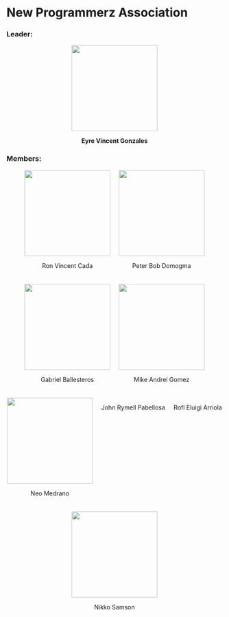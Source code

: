 # New Programmerz Association

### Leader:
<div style="text-align: center; margin-bottom: 20px;">
  <img src="https://scontent.fmnl17-3.fna.fbcdn.net/v/t39.30808-6/452288889_2502293656647564_1829046383506281097_n.jpg?_nc_cat=106&ccb=1-7&_nc_sid=6ee11a&_nc_eui2=AeEgHBfM_FcYSAQAbp_UNdatSjImpiHliAZKMiamIeWIBmfd0bkYJiYcyoxoyX_yMJO1oPkORFMqVYdhYS0QEp-J&_nc_ohc=9v5bP6NC79AQ7kNvgEySNgJ&_nc_zt=23&_nc_ht=scontent.fmnl17-3.fna&_nc_gid=AmE9ilqrfJTRfcKnAgXxviK&oh=00_AYBHoj01v53dU4VxGztFYkLvMzmUKrk1kBniL3pzps9TFw&oe=6714523A" width="200" />
  <p><b>Eyre Vincent Gonzales</b></p>
</div>

### Members:
<div style="display: flex; flex-wrap: wrap; justify-content: center; gap: 20px;">

<div style="text-align: center;">
  <img src="https://avatars.githubusercontent.com/u/151751739?v=4" width="200" />
  <p>Ron Vincent Cada</p>
</div>

<div style="text-align: center;">
  <img src="https://avatars.githubusercontent.com/u/79367104?v=4" width="200" />
  <p>Peter Bob Domogma</p>
</div>

<div style="text-align: center;">
  <img src="https://avatars.githubusercontent.com/u/179076939?v=4" width="200" />
  <p>Gabriel Ballesteros</p>
</div>

<div style="text-align: center;">
  <img src="https://scontent.fmnl17-5.fna.fbcdn.net/v/t39.30808-6/358431017_2618348821650510_1239804022323843764_n.jpg?_nc_cat=102&ccb=1-7&_nc_sid=a5f93a&_nc_eui2=AeFvFPBz1QrvO_9ndayJOJ_CSG3jGc3T2ppIbeMZzdPamr0rywVor0QUMFMOslTK_0ZmQK83RxU6A7dyOPLY0LzA&_nc_ohc=DzwmIaNfwFEQ7kNvgFcPOxC&_nc_zt=23&_nc_ht=scontent.fmnl17-5.fna&_nc_gid=AMNFr6Bi93ZZiANtO4A68lh&oh=00_AYAY80Luv42693lJLD_kwNokQOitM8Hl2FQcWVgiAmKUiw&oe=67145545" width="200" />
  <p>Mike Andrei Gomez</p>
</div>

<div style="text-align: center;">
  <img src="https://scontent.fmnl17-5.fna.fbcdn.net/v/t39.30808-6/458997001_1897499720770404_3762465100645411853_n.jpg?_nc_cat=108&ccb=1-7&_nc_sid=a5f93a&_nc_eui2=AeGbL7z6mLLXVF4B-Z-NFtTwj9aLl26b2FOP1ouXbpvYU1ql2DGYK644T43Sk6TjBjv-IIinK0OvhuFMl6zIkIbk&_nc_ohc=7VropdTsUrcQ7kNvgFOGmIV&_nc_zt=23&_nc_ht=scontent.fmnl17-5.fna&_nc_gid=A-LkQnS6kiEFJKFCmHktwrl&oh=00_AYAAL2p2I8mT3GLFZZFdNv6GSDt0j2fhCurg4-E8VE65Xg&oe=671440AA" width="200" />
  <p>Neo Medrano</p>
</div>

<div style="text-align: center;">
  <p>John Rymell Pabellosa</p>
</div>

<div style="text-align: center;">
  <p>Rofl Eluigi Arriola</p>
</div>

<div style="text-align: center;">
  <img src="https://scontent.fmnl17-2.fna.fbcdn.net/v/t39.30808-6/428620484_7256308444450090_422510199755106087_n.jpg?_nc_cat=111&ccb=1-7&_nc_sid=6ee11a&_nc_eui2=AeFkSrR6WwPdxiVPXxT4kskZ4r0z2910UpjivTPb3XRSmI1PTJygHHull88K3iO9mjsdl7fkDrRJw6wMmf-mnXYz&_nc_ohc=9kIabwsod9QQ7kNvgFUkv0t&_nc_zt=23&_nc_ht=scontent.fmnl17-2.fna&_nc_gid=AD2daCqSQAq-B54mdDGRjKx&oh=00_AYDHGkC5LecuAsRlQHpbL8vMt6wYhOPj-XHEjk-f1rSnvg&oe=671450D2" width="200" />
  <p>Nikko Samson</p>
</div>

</div>
